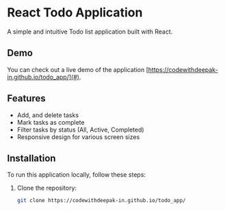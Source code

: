 # React Todo Application

A simple and intuitive Todo list application built with React.

## Demo

You can check out a live demo of the application [https://codewithdeepak-in.github.io/todo_app/](#).

## Features

- Add, and delete tasks
- Mark tasks as complete
- Filter tasks by status (All, Active, Completed)
- Responsive design for various screen sizes

## Installation

To run this application locally, follow these steps:

1. Clone the repository:

   ```bash
   git clone https://codewithdeepak-in.github.io/todo_app/
